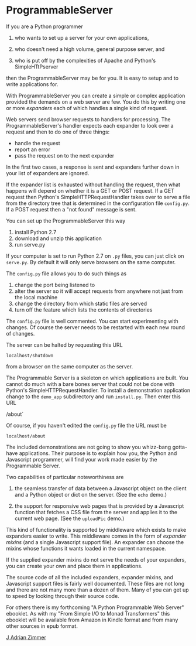 # ProgrammableServer

If you are a Python programmer 

1. who wants to set up a server for your own applications,  

1. who doesn't need a high volume, general purpose server, and 

1. who is put off by the complexities of Apache and Python's
SimpleHTtPserver

then the ProgrammableServer may be for you.  It is easy
to setup and to write applications for.

With ProgrammableServer you can create a simple or complex
application provided the demands on a web server are few.  You do this by
writing one or more *expanders* each of which handles a single kind
of request. 
 
Web servers send browser requests to handlers for processing.  The
ProgrammableServer's handler expects each expander to look over
a request and then to do one of three things:

- handle the request
- report an error
- pass the request on to the next expander

In the first two cases, a response is sent and expanders further
down in your list of expanders are ignored.

If the expander list is exhausted without handling the request, then
what happens will depend on whether it is a GET or POST request.  If a
GET request then Python's SimpleHTTPRequestHandler takes over to
serve a file from the directory tree that is determined in the configuration
file `config.py`.  If a POST request then a "not found" message is
sent.

You can set up the ProgrammableServer this way

1. install Python 2.7
2. download and unzip this application
3. run serve.py 

If your computer is set to run Python 2.7 on `.py` files, you can
just click on `serve.py`.  By default it will only serve browsers on
the same computer.

The `config.py` file allows you to do such things as 

1. change the port being listened to
2. alter the server so it will accept requests from anywhere not
just from the local machine
3. change the directory from which static files are served
4. turn off the feature which lists the contents of directories

The `config.py` file is well commented.  You can start experimenting with
changes.  Of course the server needs to be restarted with each 
new round of changes.

The server can be halted by requesting this URL

`localhost/shutdown`

from a browser on the same computer as the server.

The Programmable Server is a skeleton on which applications are
built.  You cannot do much with a bare bones server that could not
be done with Python's SimpleHTTPRequestHandler.  To install a
demonstration application change to the `demo_app` subdirectory and
run `install.py`.  Then enter this URL 

*<domain name or IP number>*/about`

Of course, if you haven't edited the `config.py` file the URL must
be

`localhost/about`

The included demonstrations are not going to show you whizz-bang
gotta-have applications.  Their purpose is to explain how you, the
Python and Javascript programmer, will find your work made easier by
the Programmable Server.

Two capabilities of particular noteworthiness are 

1. the seamless transfer of data between a Javascript object on the
client and a Python object or dict on the server.  (See the `echo`
demo.)

2. the support for responsive web pages that is provided by a
Javascript function that fetches a CSS file from the server and
applies it to the current web page. (See the `uploadPic` demo.)

This kind of functionality is supported by middleware which exists
to make expanders easier to write.  This middleware comes in the
form of *expander mixins* (and a single Javascript support file).
An expander can choose the mixins whose functions it wants loaded in
the current namespace.

If the supplied expander mixins do not serve the needs of your
expanders, you can create your own and place them in applications.

The source code of all the included expanders, expander mixins, and
Javascript support files is fairly well documented.  These files
are not long and there are not many more than a dozen of them.  Many of
you can get up to speed by looking through their source code.

For others there is my forthcoming "A  Python Programmable Web
Server" ebooklet.  As with my "From Simple I/O to
Monad Transformers" this ebooklet will be available from Amazon in 
Kindle format and from many other sources in epub format.

[J Adrian Zimmer](http://www.jazimmer.net)


